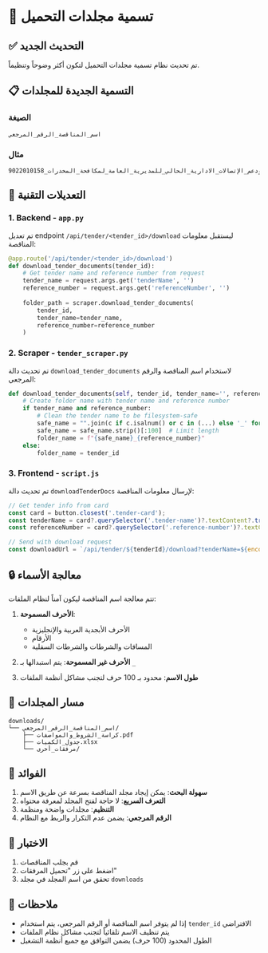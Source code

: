 # 📁 تسمية مجلدات التحميل

## ✅ التحديث الجديد

تم تحديث نظام تسمية مجلدات التحميل لتكون أكثر وضوحاً وتنظيماً.

## 📋 التسمية الجديدة للمجلدات

### الصيغة
```
اسم_المناقصة_الرقم_المرجعي
```

### مثال
```
صيانة_وتطوير_ودعم_الإتصالات_الادارية_الحالي_للمديرية_العامة_لمكافحة_المخدرات_9022010158
```

## 🔧 التعديلات التقنية

### 1. Backend - `app.py`
تم تعديل endpoint `/api/tender/<tender_id>/download` ليستقبل معلومات المناقصة:

```python
@app.route('/api/tender/<tender_id>/download')
def download_tender_documents(tender_id):
    # Get tender name and reference number from request
    tender_name = request.args.get('tenderName', '')
    reference_number = request.args.get('referenceNumber', '')
    
    folder_path = scraper.download_tender_documents(
        tender_id, 
        tender_name=tender_name,
        reference_number=reference_number
    )
```

### 2. Scraper - `tender_scraper.py`
تم تحديث دالة `download_tender_documents` لاستخدام اسم المناقصة والرقم المرجعي:

```python
def download_tender_documents(self, tender_id, tender_name='', reference_number=''):
    # Create folder name with tender name and reference number
    if tender_name and reference_number:
        # Clean the tender name to be filesystem-safe
        safe_name = "".join(c if c.isalnum() or c in (...) else '_' for c in tender_name)
        safe_name = safe_name.strip()[:100]  # Limit length
        folder_name = f"{safe_name}_{reference_number}"
    else:
        folder_name = tender_id
```

### 3. Frontend - `script.js`
تم تحديث دالة `downloadTenderDocs` لإرسال معلومات المناقصة:

```javascript
// Get tender info from card
const card = button.closest('.tender-card');
const tenderName = card?.querySelector('.tender-name')?.textContent?.trim() || '';
const referenceNumber = card?.querySelector('.reference-number')?.textContent?.trim() || '';

// Send with download request
const downloadUrl = `/api/tender/${tenderId}/download?tenderName=${encodeURIComponent(tenderName)}&referenceNumber=${encodeURIComponent(referenceNumber)}`;
```

## 🔒 معالجة الأسماء

تتم معالجة اسم المناقصة ليكون آمناً لنظام الملفات:

1. **الأحرف المسموحة**: 
   - الأحرف الأبجدية العربية والإنجليزية
   - الأرقام
   - المسافات والشرطات والشرطات السفلية

2. **الأحرف غير المسموحة**: يتم استبدالها بـ `_`

3. **طول الاسم**: محدود بـ 100 حرف لتجنب مشاكل أنظمة الملفات

## 📂 مسار المجلدات

```
downloads/
└── اسم_المناقصة_الرقم_المرجعي/
    ├── كراسة_الشروط_والمواصفات.pdf
    ├── جدول_الكميات.xlsx
    └── مرفقات_أخرى/
```

## 🎯 الفوائد

1. **سهولة البحث**: يمكن إيجاد مجلد المناقصة بسرعة عن طريق الاسم
2. **التعرف السريع**: لا حاجة لفتح المجلد لمعرفة محتواه
3. **التنظيم**: مجلدات واضحة ومنظمة
4. **الرقم المرجعي**: يضمن عدم التكرار والربط مع النظام

## 🧪 الاختبار

1. قم بجلب المناقصات
2. اضغط على زر "تحميل المرفقات"
3. تحقق من اسم المجلد في مجلد `downloads`

## 📝 ملاحظات

- إذا لم يتوفر اسم المناقصة أو الرقم المرجعي، يتم استخدام `tender_id` الافتراضي
- يتم تنظيف الاسم تلقائياً لتجنب مشاكل نظام الملفات
- الطول المحدود (100 حرف) يضمن التوافق مع جميع أنظمة التشغيل
